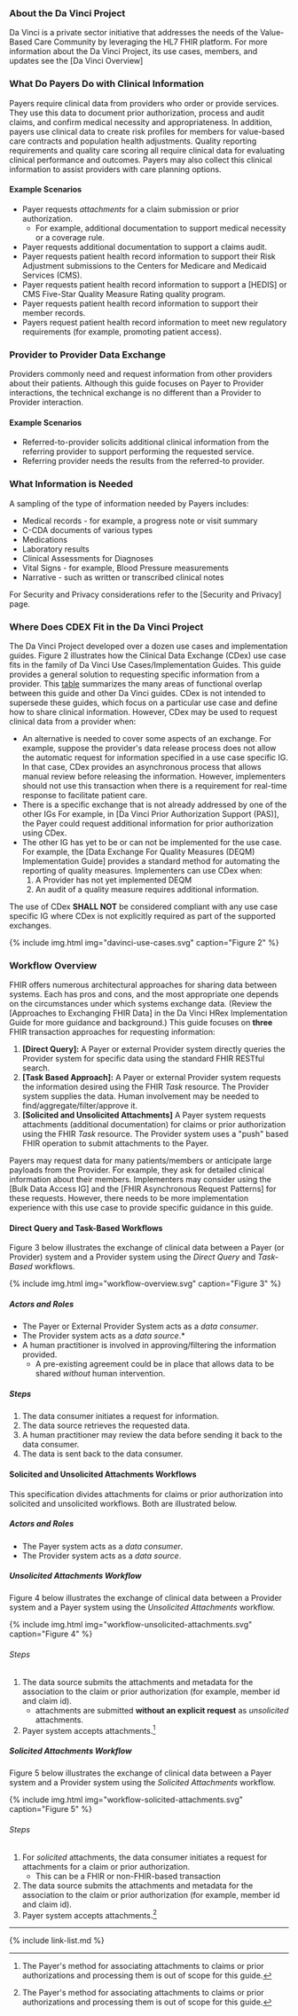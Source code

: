 ### About the Da Vinci Project

Da Vinci is a private sector initiative that addresses the needs of the Value-Based Care Community by leveraging the HL7 FHIR platform.  For more information about the Da Vinci Project, its use cases, members, and updates see the [Da Vinci Overview]

### What Do Payers Do with Clinical Information

Payers require clinical data from providers who order or provide services. They use this data to document prior authorization, process and audit claims, and confirm medical necessity and appropriateness. In addition, payers use clinical data to create risk profiles for members for value-based care contracts and population health adjustments. Quality reporting requirements and quality care scoring all require clinical data for evaluating clinical performance and outcomes. <span class="bg-success" markdown="1">Payers may also collect this clinical information to assist providers with care planning options</span><!-- new-content -->.

#### Example Scenarios

- Payer requests *attachments* for a claim submission or prior authorization.
  -  For example, additional documentation to support medical necessity or a coverage rule.
- Payer requests additional documentation to support a claims audit.
- Payer requests patient health record information to support their Risk Adjustment submissions to the Centers for Medicare and Medicaid Services (CMS).
- Payer requests patient health record information to support a [HEDIS] or CMS Five-Star Quality Measure Rating quality program.
- Payer requests patient health record information to support their member records.
- Payers request patient health record information to meet new regulatory requirements (for example, promoting patient access).

### Provider to Provider Data Exchange

 Providers commonly need and request information from other providers about their patients.  Although this guide focuses on Payer to Provider interactions, the technical exchange is no different than a Provider to Provider interaction.

#### Example Scenarios

 - Referred-to-provider solicits additional clinical information from the referring provider to support performing the requested service.
 - Referring provider needs the results from the referred-to provider.

### What Information is Needed

A sampling of the type of information needed by Payers includes:

- Medical records - for example, a progress note or visit summary
- C-CDA documents of various types
- Medications
- Laboratory results
- Clinical Assessments for Diagnoses
- Vital Signs - for example, Blood Pressure measurements
- Narrative - such as written or transcribed clinical notes

For Security and Privacy considerations refer to the [Security and Privacy] page.

### Where Does CDEX Fit in the Da Vinci Project

The Da Vinci Project developed over a dozen use cases and implementation guides. Figure 2 illustrates how the Clinical Data Exchange (CDex) use case fits in the family of Da Vinci Use Cases/Implementation Guides. <span class= "bg-success" markdown= "1">This guide provides a general solution to requesting specific information from a provider.</span><!-- new-content --> This [table](https://confluence.hl7.org/display/DVP/CDEX+Overlap+with+Other+DaVinci+IGs) summarizes the many areas of functional overlap between this guide and other Da Vinci guides. CDex is not intended to supersede these guides, which focus on a particular use case and define how to share clinical information. However, CDex may be used to request clinical data from a provider when:

- <span class= "bg-success" markdown= "1">An alternative is needed to cover some aspects of an exchange. For example, suppose the provider's data release process does not allow the automatic request for information specified in a use case specific IG. In that case, CDex provides an asynchronous process that allows manual review before releasing the information. However, implementers should not use this transaction when there is a requirement for real-time response to facilitate patient care.</span><!-- new-content -->
- There is a specific exchange that is not already addressed by one of the other IGs  For example, in [Da Vinci Prior Authorization Support (PAS)], the Payer could request additional information for prior authorization using CDex.
- The other IG has yet to be or can not be implemented for the use case. For example, the [Data Exchange For Quality Measures (DEQM) Implementation Guide] provides a standard method for automating the reporting of quality measures. Implementers can use CDex when:
  1. A Provider has not yet implemented DEQM
  2. An audit of a quality measure requires additional information.

<span class= "bg-success" markdown= "1">The use of CDex **SHALL NOT** be considered compliant with any use case specific IG where CDex is not explicitly required as part of the supported exchanges.</span><!-- new-content -->

{% include img.html img="davinci-use-cases.svg" caption="Figure 2" %}
### Workflow Overview

FHIR offers numerous architectural approaches for sharing data between systems. Each has pros and cons, and the most appropriate one depends on the circumstances under which systems exchange data. (Review the [Approaches to Exchanging FHIR Data] in the Da Vinci HRex Implementation Guide for more guidance and background.)  This guide focuses on **three** FHIR transaction approaches for requesting information:

1. **[Direct Query]:** A Payer or external Provider system directly queries the Provider system for specific data using the standard FHIR RESTful search.
2. **[Task Based Approach]:** A Payer or external Provider system requests the information desired using the FHIR *Task* resource. The Provider system supplies the data. Human involvement may be needed to find/aggregate/filter/approve it.
3. **[Solicited and Unsolicited Attachments]** A Payer system requests attachments (additional documentation) for claims or prior authorization using the FHIR *Task* resource. The Provider system uses a "push" based FHIR operation to submit attachments to the Payer.

<div markdown="1" class="stu-note">

Payers may request data for many patients/members or anticipate large payloads from the Provider. For example, they ask for detailed clinical information about their members. Implementers may consider using the [Bulk Data Access IG] and the [FHIR Asynchronous Request Patterns]  for these requests. However, there needs to be more implementation experience with this use case to provide specific guidance in this guide.
</div>

#### Direct Query and Task-Based Workflows

Figure 3 below illustrates the exchange of clinical data between a Payer (or Provider) system and a Provider system using the *Direct Query* and *Task-Based* workflows.  

{% include img.html img="workflow-overview.svg" caption="Figure 3" %}

##### Actors and Roles

- The Payer or External Provider System acts as a *data consumer*.
- The Provider system acts as a *data source*.\*
- A human practitioner is involved in approving/filtering the information provided.
  - A pre-existing agreement could be in place that allows data to be shared *without* human intervention.

##### Steps

1. The data consumer initiates a request for information.
1. The data source retrieves the requested data.
1. A human practitioner may review the data before sending it back to the data consumer.
1. The data is sent back to the data consumer.

#### Solicited and Unsolicited Attachments Workflows

This specification divides attachments for claims or prior authorization into solicited and unsolicited workflows. Both are illustrated below.

##### Actors and Roles

- The Payer system acts as a *data consumer*.
- The Provider system acts as a *data source*.

##### Unsolicited Attachments Workflow

Figure 4 below illustrates the exchange of clinical data between a Provider system and a Payer system using the *Unsolicited Attachments* workflow.

{% include img.html img="workflow-unsolicited-attachments.svg" caption="Figure 4" %}

###### Steps

1. The data source submits the attachments and metadata for the association to the claim or prior authorization (for example, member id and claim id).
   - attachments are submitted **without an explicit request** as *unsolicited* attachments. 
2. Payer system accepts attachments.[^1]

##### Solicited Attachments Workflow

Figure 5 below illustrates the exchange of clinical data between a Payer system and a Provider system using the *Solicited Attachments* workflow.

{% include img.html img="workflow-solicited-attachments.svg" caption="Figure 5" %}

###### Steps

1. For *solicited* attachments, the data consumer initiates a request for attachments for a claim or prior authorization.
    - This can be a FHIR or non-FHIR-based transaction
2. The data source submits the attachments and metadata for the association to the claim or prior authorization (for example, member id and claim id).
3. Payer system accepts attachments.[^1]

---

[^1]: <span class="bg-success" markdown="1">The Payer's method for associating attachments to claims or prior authorizations and processing them is out of scope for this guide.</span><!-- new-content -->

{% include link-list.md %}
